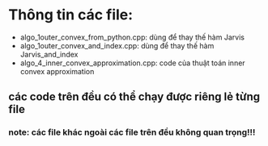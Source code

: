 # Thông tin các file:
* algo_1outer_convex_from_python.cpp: dùng để thay thế hàm Jarvis
* algo_1outer_convex_and_index.cpp: dùng để thay thế hàm Jarvis_and_index
* algo_4_inner_convex_approximation.cpp: code của thuật toán inner convex approximation

## các code trên đều có thể chạy được riêng lẻ từng file
### note: các file khác ngoài các file trên đều không quan trọng!!!

